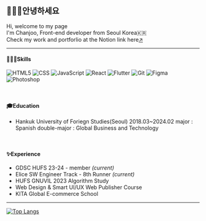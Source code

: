 <!--
- 🔭 I’m currently working on ...
- 🌱 I’m currently learning ...
- 👯 I’m looking to collaborate on ...
- 🤔 I’m looking for help with ...
- 💬 Ask me about ...
- 📫 How to reach me: ...
- 😄 Pronouns: ...
- ⚡ Fun fact: ...
-->
## 🙋🏻‍♀️안녕하세요
Hi, welcome to my page </br>
I'm Chanjoo, Front-end developer from Seoul Korea🇰🇷 </br>
Check my work and portforlio at the Notion link here[↗](https://www.notion.so/Career-c7d772d8bb5a4c43a7946938d92dae3e?pvs=4) </br>
***
#### 👩🏻‍💻Skills
![HTML5](https://img.shields.io/badge/-HTML5-F05032?style=for-the-badge&logo=html5&logoColor=ffffff)
![CSS](https://img.shields.io/badge/CSS3-007ACC?style=for-the-badge&logo=css3)
![JavaScript](https://img.shields.io/badge/-JavaScript-823F7DF1C?style=for-the-badge&logo=javascript&logoColor=000000&labe|Color=%23F7DF1C&color=%23FFCE5A)
![React](https://img.shields.io/badge/-React-61DBFB?style=for-the-badge&logo=react&logoColor=222222)
![Flutter](https://img.shields.io/badge/-Flutter-027DFD?style=for-the-badge&logo=flutter)
![Git](https://img.shields.io/badge/-Git-F05032?style=for-the-badge&logo=git&logoColor=ffffff)
![Figma](https://img.shields.io/badge/-Figma-222222?style=for-the-badge&logo=figma)
![Photoshop](https://img.shields.io/badge/Adobe%20Ps-001E36?style=for-the-badge&logo=Adobe%20Photoshop&logoColor=31A8FF)

</br>

#### 🎓Education
- Hankuk University of Foriegn Studies(Seoul) 2018.03~2024.02 
  major : Spanish
  double-major : Global Business and Technology
</br>

#### ✨Experience
- GDSC HUFS 23-24 - member _(current)_
- Elice SW Engineer Track - 8th Runner _(current)_
- HUFS GNUVIL 2023 Algorithm Study
- Web Design & Smart UI/UX Web Publisher Course
- KITA Global E-commerce School

***
[![Top Langs](https://github-readme-stats.vercel.app/api/top-langs/?username=ElvaCJ&langs_count=10&layout=compact&theme=dark)](https://github.com/ElvaCJ)
